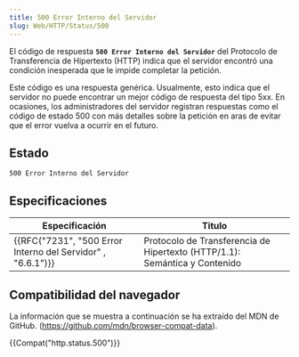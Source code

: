 ```yaml
---
title: 500 Error Interno del Servidor
slug: Web/HTTP/Status/500
---
```


El código de respuesta **`500 Error Interno del Servidor`** del Protocolo de Transferencia de Hipertexto (HTTP) indica que el servidor encontró una condición inesperada que le impide completar la petición.

Este código es una respuesta genérica. Usualmente, esto indica que el servidor no puede encontrar un mejor código de respuesta del tipo 5xx. En ocasiones, los administradores del servidor registran respuestas como el código de estado 500 con más detalles sobre la petición en aras de evitar que el error vuelva a ocurrir en el futuro.

## Estado

```
500 Error Interno del Servidor
```

## Especificaciones

| Especificación                                                                   | Titulo                                                                     |
| -------------------------------------------------------------------------------- | -------------------------------------------------------------------------- |
| {{RFC("7231", "500 Error Interno del Servidor" , "6.6.1")}} | Protocolo de Transferencia de Hipertexto (HTTP/1.1): Semántica y Contenido |

## Compatibilidad del navegador

La información que se muestra a continuación se ha extraído del MDN de GitHub. (<https://github.com/mdn/browser-compat-data>).

{{Compat("http.status.500")}}
